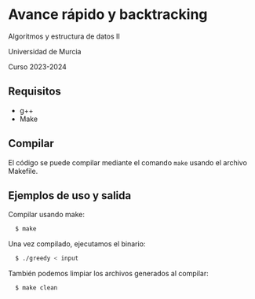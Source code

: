 # Avance rápido y backtracking

Algoritmos y estructura de datos II

Universidad de Murcia

Curso 2023-2024

## Requisitos
* g++
* Make

## Compilar

El código se puede compilar mediante el comando `make` usando el archivo Makefile.

## Ejemplos de uso y salida

Compilar usando make:
```bash
  $ make
```

Una vez compilado, ejecutamos el binario:
```bash
  $ ./greedy < input
```

También podemos limpiar los archivos generados al compilar:
```bash
  $ make clean
```
